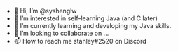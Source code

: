 - 👋 Hi, I’m @syshenglw
- 👀 I’m interested in self-learning Java (and C later)
- 🌱 I’m currently learning and developing my Java skills.
- 💞️ I’m looking to collaborate on ...
- 📫 How to reach me stanley#2520 on Discord

<!---
syshenglw/syshenglw is a ✨ special ✨ repository because its `README.md` (this file) appears on your GitHub profile.
You can click the Preview link to take a look at your changes.
--->
